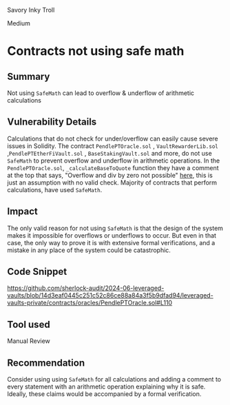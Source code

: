 Savory Inky Troll

Medium

# Contracts not using safe math

## Summary
Not using `SafeMath` can lead to overflow & underflow of arithmetic calculations


## Vulnerability Details
Calculations that do not check for under/overflow can easily cause severe issues in Solidity.
The contract `PendlePTOracle.sol` , `VaultRewarderLib.sol` ,`PendlePTEtherFiVault.sol` , `BaseStakingVault.sol` and more, do not use `SafeMath` to prevent overflow and underflow in arithmetic operations. 
In the `PendlePTOracle.sol`, `_calculateBaseToQuote` function they have a comment at the top that says, "Overflow and div by zero not possible" [here](https://github.com/sherlock-audit/2024-06-leveraged-vaults/blob/14d3eaf0445c251c52c86ce88a84a3f5b9dfad94/leveraged-vaults-private/contracts/oracles/PendlePTOracle.sol#L110), this is just an assumption with no valid check. Majority of contracts that perform calculations, have used `SafeMath`. 


## Impact

The only valid reason for not using `SafeMath` is that the design of the system makes it impossible for overflows or underflows to occur. But even in that case, the only way to prove it is with extensive formal verifications, and a mistake in any place of the system could be catastrophic.

## Code Snippet
https://github.com/sherlock-audit/2024-06-leveraged-vaults/blob/14d3eaf0445c251c52c86ce88a84a3f5b9dfad94/leveraged-vaults-private/contracts/oracles/PendlePTOracle.sol#L110

## Tool used
Manual Review

## Recommendation
Consider using using `SafeMath` for all calculations and adding a comment to every statement with an arithmetic operation explaining why it is safe. Ideally, these claims would be accompanied by a formal verification.